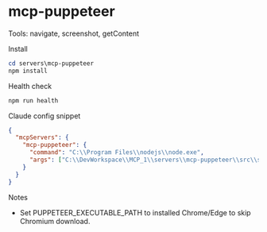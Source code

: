# mcp-puppeteer

Tools: navigate, screenshot, getContent

Install
```powershell
cd servers\mcp-puppeteer
npm install
```

Health check
```powershell
npm run health
```

Claude config snippet
```json
{
  "mcpServers": {
    "mcp-puppeteer": {
      "command": "C:\\Program Files\\nodejs\\node.exe",
      "args": ["C:\\DevWorkspace\\MCP_1\\servers\\mcp-puppeteer\\src\\server.js"]
    }
  }
}
```

Notes
- Set PUPPETEER_EXECUTABLE_PATH to installed Chrome/Edge to skip Chromium download.
